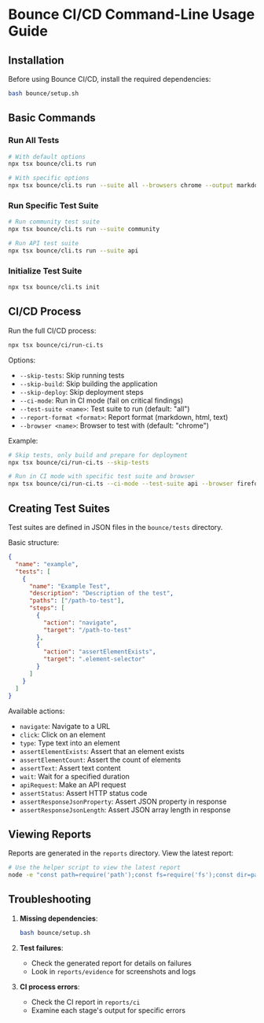 # Bounce CI/CD Command-Line Usage Guide

## Installation

Before using Bounce CI/CD, install the required dependencies:

```bash
bash bounce/setup.sh
```

## Basic Commands

### Run All Tests

```bash
# With default options
npx tsx bounce/cli.ts run

# With specific options
npx tsx bounce/cli.ts run --suite all --browsers chrome --output markdown --verbose
```

### Run Specific Test Suite

```bash
# Run community test suite
npx tsx bounce/cli.ts run --suite community

# Run API test suite
npx tsx bounce/cli.ts run --suite api
```

### Initialize Test Suite

```bash
npx tsx bounce/cli.ts init
```

## CI/CD Process

Run the full CI/CD process:

```bash
npx tsx bounce/ci/run-ci.ts
```

Options:
- `--skip-tests`: Skip running tests
- `--skip-build`: Skip building the application
- `--skip-deploy`: Skip deployment steps
- `--ci-mode`: Run in CI mode (fail on critical findings)
- `--test-suite <name>`: Test suite to run (default: "all")
- `--report-format <format>`: Report format (markdown, html, text)
- `--browser <name>`: Browser to test with (default: "chrome")

Example:
```bash
# Skip tests, only build and prepare for deployment
npx tsx bounce/ci/run-ci.ts --skip-tests

# Run in CI mode with specific test suite and browser
npx tsx bounce/ci/run-ci.ts --ci-mode --test-suite api --browser firefox
```

## Creating Test Suites

Test suites are defined in JSON files in the `bounce/tests` directory.

Basic structure:
```json
{
  "name": "example",
  "tests": [
    {
      "name": "Example Test",
      "description": "Description of the test",
      "paths": ["/path-to-test"],
      "steps": [
        {
          "action": "navigate",
          "target": "/path-to-test"
        },
        {
          "action": "assertElementExists",
          "target": ".element-selector"
        }
      ]
    }
  ]
}
```

Available actions:
- `navigate`: Navigate to a URL
- `click`: Click on an element
- `type`: Type text into an element
- `assertElementExists`: Assert that an element exists
- `assertElementCount`: Assert the count of elements
- `assertText`: Assert text content
- `wait`: Wait for a specified duration
- `apiRequest`: Make an API request
- `assertStatus`: Assert HTTP status code
- `assertResponseJsonProperty`: Assert JSON property in response
- `assertResponseJsonLength`: Assert JSON array length in response

## Viewing Reports

Reports are generated in the `reports` directory. View the latest report:

```bash
# Use the helper script to view the latest report
node -e "const path=require('path');const fs=require('fs');const dir=path.join('reports');const files=fs.readdirSync(dir).filter(f=>f.endsWith('.md')).map(f=>path.join(dir,f));if(files.length>0){console.log('Latest report:',files[files.length-1]);console.log(fs.readFileSync(files[files.length-1],'utf8'))}else{console.log('No reports found')}"
```

## Troubleshooting

1. **Missing dependencies**:
   ```bash
   bash bounce/setup.sh
   ```

2. **Test failures**:
   - Check the generated report for details on failures
   - Look in `reports/evidence` for screenshots and logs

3. **CI process errors**:
   - Check the CI report in `reports/ci`
   - Examine each stage's output for specific errors
